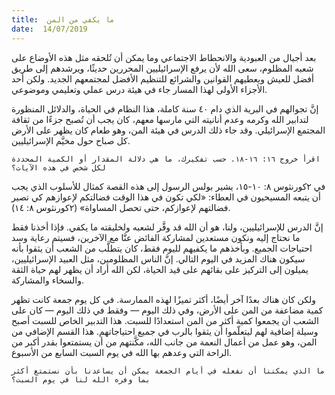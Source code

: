 ```yaml
---
title:  ما يكفي من المن
date:  14/07/2019
---
```


بعد أجيال من العبودية والانحطاط الاجتماعي وما يمكن أن تُلحقه مثل هذه الأوضاع على شعبه المظلوم، سعى الله لأن يرفع الإسرائيليين المحررين حديثًا، ويرشدهم إلى طريق أفضل للعيش ويعطيهم القوانين والشرائع للتنظيم الأفضل لمجتمعهم الجديد. ولكن أحد الأجزاء الأولى لهذا المسار جاء في هيئة درس عملي وتعليمي وموضوعي.

إنَّ تجوالهم في البرية الذي دام ٤٠ سنة كاملة، هذا النظام في الحياة، والدلائل المنظورة لتدابير الله وكرمه وعدم أنانيته التي مارسها معهم، كان يجب أن تُصبح جزءًا من ثقافة المجتمع الإسرائيلي. وقد جاء ذلك الدرس في هيئة المن، وهو طعام كان يظهر على الأرض كل صباح حول مخيَّم الإسرائيليين.

`اقرأ خروج ١٦: ١٦-١٨. حسب تفكيرك، ما هي دلالة المقدار أو الكمية المحددة لكل شخص في هذه الآيات؟`

في ٢كورنثوس ٨: ١٠-١٥، يشير بولس الرسول إلى هذه القصة كمثال للأسلوب الذي يجب أن يتبعه المسيحيون في العطاء: «لكي تكون في هذا الوقت فضالتكم لإعوازهم كي تصير فضالتهم لإعوازكم، حتى تحصل المساواة» (٢كورنثوس ٨: ١٤).

إنَّ الدرس للإسرائيليين، ولنا، هو أن الله قد وفَّر لشعبه ولخليقته ما يكفي. فإذا أخذنا فقط ما نحتاج إليه ونكون مستعدين لمشاركة الفائض عنَّا مع الآخرين، فسيتم رعاية وسد احتياجات الجميع. وبأخذهم ما يكفيهم لليوم فقط، كان يتطلَّب من الشعب أن يثقوا بأنه سيكون هناك المزيد في اليوم التالي. إنَّ الناس المظلومين، مثل العبيد الإسرائيليين، يميلون إلى التركيز على بقائهم على قيد الحياة، لكن الله أراد أن يظهر لهم حياة الثقة والسخاء والمشاركة.

ولكن كان هناك بعدًا آخر أيضًا، أكثر تميزًا لهذه الممارسة. في كل يوم جمعة كانت تظهر كمية مضاعفة من المن على الأرض، وفي ذلك اليوم — وفقط في ذلك اليوم — كان على الشعب أن يجمعوا كمية أكثر من المن استعدادًا للسبت. هذا التدبير الخاص للسبت أصبح وسيلة إضافية لهم ليتعلّموا أن يثقوا بالرب في جميع احتياجاتهم. هذا القسم الإضافي من المن، وهو عمل من أعمال النعمة من جانب الله، مكَّنتهم من أن يستمتعوا بقدر أكبر من الراحة التي وعدهم بها الله في يوم السبت السابع من الأسبوع.

`ما الذي يمكننا أن نفعله في أيام الجمعة يمكن أن يساعدنا بأن نستمتع أكثر بما وفره الله لنا في يوم السبت؟`